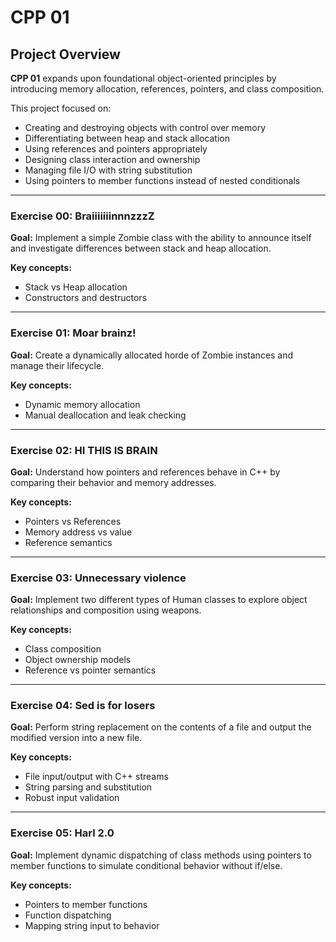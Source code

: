 # CPP 01

## Project Overview

**CPP 01** expands upon foundational object-oriented principles by introducing memory allocation, references, pointers, and class composition.

This project focused on:

- Creating and destroying objects with control over memory  
- Differentiating between heap and stack allocation  
- Using references and pointers appropriately  
- Designing class interaction and ownership 
- Managing file I/O with string substitution  
- Using pointers to member functions instead of nested conditionals  

---

### Exercise 00: BraiiiiiiinnnzzzZ  
**Goal:** Implement a simple Zombie class with the ability to announce itself and investigate differences between stack and heap allocation.

**Key concepts:**  
- Stack vs Heap allocation
- Constructors and destructors

---

### Exercise 01: Moar brainz!  
**Goal:** Create a dynamically allocated horde of Zombie instances and manage their lifecycle.

**Key concepts:**  
- Dynamic memory allocation   
- Manual deallocation and leak checking  

---

### Exercise 02: HI THIS IS BRAIN  
**Goal:** Understand how pointers and references behave in C++ by comparing their behavior and memory addresses.

**Key concepts:**  
- Pointers vs References  
- Memory address vs value  
- Reference semantics  

---

### Exercise 03: Unnecessary violence  
**Goal:** Implement two different types of Human classes to explore object relationships and composition using weapons.

**Key concepts:**  
- Class composition  
- Object ownership models  
- Reference vs pointer semantics   

---

### Exercise 04: Sed is for losers  
**Goal:** Perform string replacement on the contents of a file and output the modified version into a new file.

**Key concepts:**  
- File input/output with C++ streams  
- String parsing and substitution  
- Robust input validation   

---

### Exercise 05: Harl 2.0  
**Goal:** Implement dynamic dispatching of class methods using pointers to member functions to simulate conditional behavior without if/else.

**Key concepts:**  
- Pointers to member functions
- Function dispatching  
- Mapping string input to behavior  
